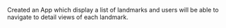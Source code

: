 Created an App which display a list of landmarks and users will be able to navigate to detail views of each landmark.
